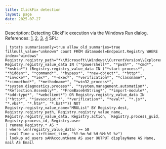 ```yaml
---
title: ClickFix detection
layout: page
date: 2025-07-27
---
```


Description: Detecting ClickFix execution via the Windows Run dialog.
References: [1](https://detect.fyi/hunting-clickfix-initial-access-techniques-8c1b38d5ef9b), [2](https://www.proofpoint.com/us/blog/threat-insight/clipboard-compromise-powershell-self-pwn), [3](https://www.mcafee.com/blogs/other-blogs/mcafee-labs/clickfix-deception-a-social-engineering-tactic-to-deploy-malware/), [4](https://research.splunk.com/endpoint/a15aa1ab-2b79-467f-8201-65e0f32d5b1a/)
SPL:

```spl
| tstats summariesonly=true allow_old_summaries=true fillnull_value="unknown" count FROM datamodel=Endpoint.Registry WHERE index="windows" Registry.registry_path="*\\Microsoft\\Windows\\CurrentVersion\\Explorer\\RunMRU*" Registry.registry_value_data IN ("*powershell*", "*pwsh*", "*cmd*", "*mshta*") (Registry.registry_value_data IN ("*start-process*", "*hidden*", "*command*", "*bypass*", "*new-object*", "*http*", "*invoke*", "*iex*", "*-exec*", "*verification*", "*classname*", "*cimmethod*", "*methodname*", "*win32_process*", "*system.diagnostics.process*", "*system.management.automation*", "*Reflection.Assembly*", "*FromBase64String*", "*import-module*", "*add-type*", "*webclient*") OR Registry.registry_value_data IN ("*http*", "*javascript:*", "*verification*", "*eval*", "*.js*", "*.vbs*", "*.hta*", "*.bat*")) NOT Registry.registry_value_name="MRUList" BY Registry.dest, Registry.registry_path, Registry.registry_value_name, Registry.registry_value_data, Registry.action,  Registry.process_guid, Registry.process_id, Registry.user
| rename Registry.* AS *
| where len(registry_value_data) >= 50
| eval Time = strftime(_time, "%Y-%m-%d %H:%M:%S %z")
| lookup ad_users sAMAccountName AS user OUTPUT displayName AS Name, mail AS Email
```
